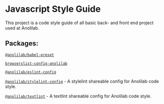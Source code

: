 # Javascript Style Guide

This project is a code style guide of all basic back- and front end project used at Anolilab.

## Packages:
[`@anolilab/babel-preset`](./packages/babel-preset)

[`browserslist-config-anolilab`](./packages/browserslist-config-anolilab)

[`@anolilab/eslint-config`](./packages/eslint-config)

[`@anolilab/stylelint-config`](./packages/stylelint-config)
    - A stylelint shareable config for Anolilab code style.

[`@anolilab/textlint`](packages/textlint-config)
    - A textlint shareable config for Anolilab code style.
